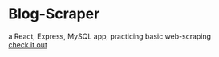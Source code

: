 # Blog-Scraper

a React, Express, MySQL app, practicing basic web-scraping\
[check it out](https://rs-scraper.herokuapp.com/)
